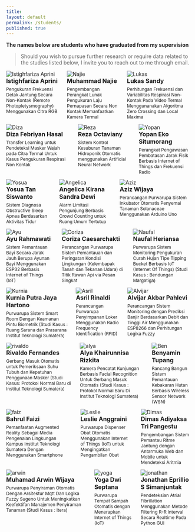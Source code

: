 ```yaml
---
title:
layout: default
permalink: /students/
published: true
---
```


**The names below are students who have graduated from my supervision**

> Should you wish to pursue further research or require data related to the studies listed below, I invite you to reach out to me through email.

<div class="columns">
    <div class="column">
        <img src="{{'/assets/images/studentimage/rini.jpg' | prepend: site.baseurl }}" alt="Istighfariza Aprini" class="student-image">
        <p style="font-size: 16px; margin-bottom: 5px; margin-top: 0px"><strong>Istighfariza Aprini</strong></p>
        <p style="font-size: 12px; margin-top: 5px;">Pengukuran Frekuensi Detak Jantung Secara Non-Kontak (Remote Photopletysmography) Menggunakan Citra RGB</p>
    </div>
    <div class="column">
        <img src="{{'/assets/images/studentimage/najie.jpg' | prepend: site.baseurl }}" alt="Najie" class="student-image">
        <p style="font-size: 16px; margin-bottom: 5px; margin-top: 0px"><strong>Muhammad Najie</strong></p>
        <p style="font-size: 12px; margin-top: 5px;">Pengembangan Perangkat Lunak Pengukuran Laju Pernapasan Secara Non Kontak Memanfaatkan Kamera Termal</p>
    </div>
    <div class="column">
        <img src="{{'/assets/images/studentimage/lukassandy.jpg' | prepend: site.baseurl }}" alt="Lukas" class="student-image">
        <p style="font-size: 16px; margin-bottom: 5px; margin-top: 0px"><strong>Lukas Sandy</strong></p>
        <p style="font-size: 12px; margin-top: 5px;">Perhitungan Frekuensi dan Variabilitas Respirasi Non-Kontak Pada Video Termal Menggunanakan Algoritma Zero Crossing dan Local Maxima</p>
    </div>
</div>

<div class="columns">
    <div class="column">
        <img src="{{'/assets/images/studentimage/diza.jpg' | prepend: site.baseurl }}" alt="Diza" class="student-image">
        <p style="font-size: 16px; margin-bottom: 5px; margin-top: 0px"><strong>Diza Febriyan Hasal</strong></p>
        <p style="font-size: 12px; margin-top: 5px;">Transfer Learning untuk Pendeteksi Masker Wajah pada Citra Termal Untuk Kasus Pengukuran Respirasi Non Kontak</p>
    </div>
    <div class="column">
        <img src="{{'/assets/images/studentimage/rezaa.png' | prepend: site.baseurl }}" alt="Reza" class="student-image">
        <p style="font-size: 16px; margin-bottom: 5px; margin-top: 0px"><strong>Reza Octaviany</strong></p>
        <p style="font-size: 12px; margin-top: 5px;">Sistem Kontrol Kesuburan Tanaman Hidroponik Otomatis menggunakan Artificial Neural Network</p>
    </div>
    <div class="column">
        <img src="{{'/assets/images/studentimage/yopan.png' | prepend: site.baseurl }}" alt="Yopan" class="student-image">
        <p style="font-size: 16px; margin-bottom: 5px; margin-top: 0px"><strong>Yopan Eko Situmorang</strong></p>
        <p style="font-size: 12px; margin-top: 5px;">Perangkat Pengawasan Pembatasan Jarak Fisik Berbasis Internet of Things dan Frekuensi Radio</p>
    </div>
</div>

<div class="columns">
    <div class="column">
        <img src="{{'/assets/images/studentimage/yosua.png' | prepend: site.baseurl }}" alt="Yosua" class="student-image">
        <p style="font-size: 16px; margin-bottom: 5px; margin-top: 0px"><strong>Yosua Tan Siswanto</strong></p>
        <p style="font-size: 12px; margin-top: 5px;">Sistem Diagnosa Obstructive Sleep Apnea Berdasarkan Aktivitas Tidur</p>
    </div>
    <div class="column">
        <img src="{{'/assets/images/studentimage/angelica.jpg' | prepend: site.baseurl }}" alt="Angelica" class="student-image">
        <p style="font-size: 16px; margin-bottom: 5px; margin-top: 0px"><strong>Angelica Kirana Sandra Dewi</strong></p>
        <p style="font-size: 12px; margin-top: 5px;">Alarm Limitasi Pengunjung Berbasis Crowd Counting untuk Ruang Umum Tertutup</p>
    </div>
    <div class="column">
        <img src="{{'/assets/images/studentimage/aziz.png' | prepend: site.baseurl }}" alt="Aziz" class="student-image">
        <p style="font-size: 16px; margin-bottom: 5px; margin-top: 0px"><strong>Aziz Wijaya</strong></p>
        <p style="font-size: 12px; margin-top: 5px;">Perancangan Purwarupa Sistem Inkubator Otomatis Penyemai Tanaman Solanaceae Menggunakan Arduino Uno</p>
    </div>
</div>

<div class="columns">
    <div class="column">
        <img src="{{'/assets/images/studentimage/unknown.png' | prepend: site.baseurl }}" alt="Ayu" class="student-image">
        <p style="font-size: 16px; margin-bottom: 5px; margin-top: 0px"><strong>Ayu Rahmawati</strong></p>
        <p style="font-size: 12px; margin-top: 5px;">Sistem Pemantauan Bayi Secara Jarak Jauh Berupa Ayunan Bayi Menggunakan ESP32 Berbasis Internet of Things (IoT)</p>
    </div>
    <div class="column">
        <img src="{{'/assets/images/studentimage/coriza.png' | prepend: site.baseurl }}" alt="Coriza" class="student-image">
        <p style="font-size: 16px; margin-bottom: 5px; margin-top: 0px"><strong>Coriza Caesarchakti</strong></p>
        <p style="font-size: 12px; margin-top: 5px;">Perancangan Purwarupa Sistem Pemantauan dan Peringatan Kondisi Lingkungan (Kelembapak Tanah dan Tekanan Udara) di Titik Rawan Api via Pesan Singkat</p>
    </div>
    <div class="column">
        <img src="{{'/assets/images/studentimage/naufal.jpg' | prepend: site.baseurl }}" alt="Naufal" class="student-image">
        <p style="font-size: 16px; margin-bottom: 5px; margin-top: 0px"><strong>Naufal Heriansa</strong></p>
        <p style="font-size: 12px; margin-top: 5px;">Purwarupa Sistem Monitoring Pengukuran Curah Hujan Tipe Tipping Bucket Berbasis IoT (Internet Of Things) (Studi Kasus : Bendungan Margatiga)</p>
    </div>
</div>

<div class="columns">
    <div class="column">
        <img src="{{'/assets/images/studentimage/kurnia.jpeg' | prepend: site.baseurl }}" alt="Kurnia" class="student-image">
        <p style="font-size: 16px; margin-bottom: 5px; margin-top: 0px"><strong>Kurnia Putra Jaya Hartono</strong></p>
        <p style="font-size: 12px; margin-top: 5px;">Purwarupa Sistem Smart Room Dengan Keamanan Pintu Biometrik (Studi Kasus : Ruang Sarana dan Prasarana Institut Teknologi Sumatera)</p>
    </div>
    <div class="column">
        <img src="{{'/assets/images/studentimage/asril.jpeg' | prepend: site.baseurl }}" alt="Asril" class="student-image">
        <p style="font-size: 16px; margin-bottom: 5px; margin-top: 0px"><strong>Asril Rinaldi</strong></p>
        <p style="font-size: 12px; margin-top: 5px;">Perancangan Purwarupa Penyimpanan Loker Menggunakan Radio Frequency Identification (RFID)</p>
    </div>
    <div class="column">
        <img src="{{'/assets/images/studentimage/alvijar.jpeg' | prepend: site.baseurl }}" alt="Alvijar" class="student-image">
        <p style="font-size: 16px; margin-bottom: 5px; margin-top: 0px"><strong>Alvijar Akbar Pahlevi</strong></p>
        <p style="font-size: 12px; margin-top: 5px;">Perancangan Sistem Monitoring dengan Prediksi Banjir Berdasarkan Debit dan Tinggi Air Menggunakan ESP8266 dan Perhitungan Logika Fuzzy</p>
    </div>
</div>

<div class="columns">
    <div class="column">
        <img src="{{'/assets/images/studentimage/rivaldo.png' | prepend: site.baseurl }}" alt="rivaldo" class="student-image">
        <p style="font-size: 16px; margin-bottom: 5px; margin-top: 0px"><strong>Rivaldo Fernandes</strong></p>
        <p style="font-size: 12px; margin-top: 5px;">Gerbang Masuk Otomatis untuk Pemeriksaan Suhu Tubuh dan Kepatuhan Penggunaan Masker (Studi Kasus: Protokol Normal Baru di Institut Teknologi Sumatera)</p>
    </div>
    <div class="column">
        <img src="{{'/assets/images/studentimage/alya.png' | prepend: site.baseurl }}" alt="alya" class="student-image">
        <p style="font-size: 16px; margin-bottom: 5px; margin-top: 0px"><strong>Alya Khairunnisa Rizkita</strong></p>
        <p style="font-size: 12px; margin-top: 5px;">Kamera Pencatat Kunjungan Berbasis Facial Recognition Untuk Gerbang Masuk Otomatis (Studi Kasus : Protokol Normal Baru Di Institut Teknologi Sumatera)</p>
    </div>
    <div class="column">
        <img src="{{'/assets/images/studentimage/ben.png' | prepend: site.baseurl }}" alt="Ben" class="student-image">
        <p style="font-size: 16px; margin-bottom: 5px; margin-top: 0px"><strong>Benyamin Tupang</strong></p>
        <p style="font-size: 12px; margin-top: 5px;">Rancang Bangun Sistem Pemantauan Kebakaran Hutan Berbasis Wireless Sensor Network (WSN)</p>
    </div>
</div>

<div class="columns">
    <div class="column">
        <img src="{{'/assets/images/studentimage/bahrul.png' | prepend: site.baseurl }}" alt="faiz" class="student-image">
        <p style="font-size: 16px; margin-bottom: 5px; margin-top: 0px"><strong>Bahrul Faizi</strong></p>
        <p style="font-size: 12px; margin-top: 5px;">Pemanfaatan Augmented Reality Sebagai Media Pengenalan Lingkungan Kampus Institut Teknologi Sumatera Dengan Menggunakan Smartphone</p>
    </div>
    <div class="column">
        <img src="{{'/assets/images/studentimage/leslie.png' | prepend: site.baseurl }}" alt="Leslie" class="student-image">
        <p style="font-size: 16px; margin-bottom: 5px; margin-top: 0px"><strong>Leslie Anggraini</strong></p>
        <p style="font-size: 12px; margin-top: 5px;">Purwarupa Dispenser Obat Otomatis Menggunakan Internet of Things (IoT) untuk Mengingatkan Pengambilan Obat</p>
    </div>
    <div class="column">
        <img src="{{'/assets/images/studentimage/dimas.png' | prepend: site.baseurl }}" alt="Dimas" class="student-image">
        <p style="font-size: 16px; margin-bottom: 5px; margin-top: 0px"><strong>Dimas Adiyaksa Tri Pangestu</strong></p>
        <p style="font-size: 12px; margin-top: 5px;">Pengembangan Sistem Pemantau Ritme Jantung dengan Antarmuka Web dan Mobile untuk Mendeteksi Aritmia</p>
    </div>
</div>

<div class="columns">
    <div class="column">
        <img src="{{'/assets/images/studentimage/arwin.png' | prepend: site.baseurl }}" alt="arwin" class="student-image">
        <p style="font-size: 16px; margin-bottom: 5px; margin-top: 0px"><strong>Muhamad Arwin Wijaya</strong></p>
        <p style="font-size: 12px; margin-top: 5px;">Purwarupa Penyiraman Otomatis Dengan Arsitektur Mqtt Dan Logika Fuzzy Sugeno Untuk Meningkatkan Keefektifan Manajemen Penyiraman Tanaman (Studi Kasus : Itera)</p>
    </div>
    <div class="column">
        <img src="{{'/assets/images/studentimage/yoga.png' | prepend: site.baseurl }}" alt="yoga" class="student-image">
        <p style="font-size: 16px; margin-bottom: 5px; margin-top: 0px"><strong>Yoga Dwi Septana</strong></p>
        <p style="font-size: 12px; margin-top: 5px;">Purwarupa Tempat Sampah Otomatis dengan Menerapkan Internet of Things (IoT)</p>
    </div>
    <div class="column">
        <img src="{{'/assets/images/studentimage/jonathan.png' | prepend: site.baseurl }}" alt="jonathan" class="student-image">
        <p style="font-size: 16px; margin-bottom: 5px; margin-top: 0px"><strong>Jonathan Eprillio S Simanjuntak</strong></p>
        <p style="font-size: 12px; margin-top: 5px;">Pendeteksian Atrial Fibrillation Menggunakan Metode Filtering R-R Interval Secara Realtime Pada Python GUI</p>
    </div>
</div>
